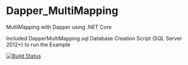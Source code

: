 # Dapper_MultiMapping
MultiMapping with Dapper using .NET Core

Included DapperMultiMapping.sql Database Creation Script (SQL Server 2012+) to run the Example

[![Build Status](https://img.shields.io/appveyor/ci/thiagoloureiro/dapper-multimapping/master.svg)](https://ci.appveyor.com/project/thiagoloureiro/dapper-multimapping) 
